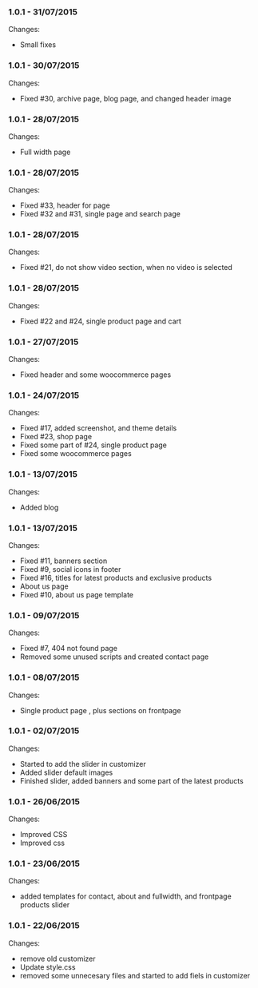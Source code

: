 

### 1.0.1 - 31/07/2015

 Changes: 


 * Small fixes


### 1.0.1 - 30/07/2015

 Changes: 


 * Fixed #30, archive page, blog page, and changed header image


### 1.0.1 - 28/07/2015

 Changes: 


 * Full width page


### 1.0.1 - 28/07/2015

 Changes: 


 * Fixed #33, header for page
 * Fixed #32 and #31, single page and search page


### 1.0.1 - 28/07/2015

 Changes: 


 * Fixed #21, do not show video section, when no video is selected


### 1.0.1 - 28/07/2015

 Changes: 


 * Fixed #22 and #24, single product page and cart


### 1.0.1 - 27/07/2015

 Changes: 


 * Fixed header and some woocommerce pages


### 1.0.1 - 24/07/2015

 Changes: 


 * Fixed #17, added screenshot, and theme details
 * Fixed #23, shop page
 * Fixed some part of #24, single product page
 * Fixed some woocommerce pages


### 1.0.1 - 13/07/2015

 Changes: 


 * Added blog


### 1.0.1 - 13/07/2015

 Changes: 


 * Fixed #11, banners section
 * Fixed #9, social icons in footer
 * Fixed #16, titles for latest products and exclusive products
 * About us page
 * Fixed #10, about us page template


### 1.0.1 - 09/07/2015

 Changes: 


 * Fixed #7, 404 not found page
 * Removed some unused scripts and created contact page


### 1.0.1 - 08/07/2015

 Changes: 


 * Single product page , plus sections on frontpage


### 1.0.1 - 02/07/2015

 Changes: 


 * Started to add the slider in customizer
 * Added slider default images
 * Finished slider, added banners and some part of the latest products


### 1.0.1 - 26/06/2015

 Changes: 


 * Improved CSS
 * Improved css


### 1.0.1 - 23/06/2015

 Changes: 


 * added templates for contact, about and fullwidth, and frontpage products slider


### 1.0.1 - 22/06/2015

 Changes: 


 * remove old customizer
 * Update style.css
 * removed some unnecesary files and started to add fiels in customizer
